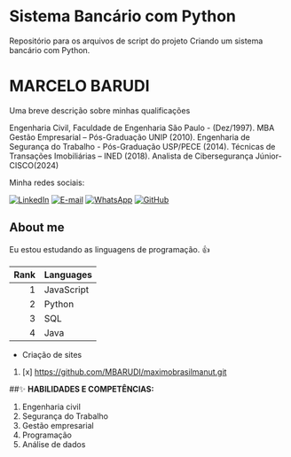 # Sistema Bancário com Python
Repositório para os arquivos de script do  projeto Criando um sistema bancário com Python.
 
# MARCELO BARUDI
 

 
 Uma breve descrição sobre minhas qualificações
 
 Engenharia Civil, Faculdade de Engenharia São Paulo - (Dez/1997).
 MBA Gestão Empresarial – Pós-Graduação UNIP (2010).
 Engenharia de Segurança do Trabalho - Pós-Graduação USP/PECE (2014).
 Técnicas de Transações Imobiliárias – INED (2018).
 Analista de Cibersegurança Júnior- CISCO(2024)
 
 
 
 Minha redes sociais:
 
 [![LinkedIn](https://img.shields.io/badge/linkedin-%230077B5.svg?style=for-the-badge&logo=linkedin&logoColor=white)](www.linkedin.com/in/marcelo-barudi) 
 [![E-mail](https://img.shields.io/badge/-Email-0077B5?style=for-the-badge&logo=microsoft-outlook&logoColor=white)](mailto:marcelobarudi71@gmail.com)
 [![WhatsApp](https://img.shields.io/badge/WhatsApp-0077B5?style=for-the-badge&logo=whatsapp&logoColor=white)](https://wa.me/5511985919330)
 [![GitHub](https://img.shields.io/badge/GitHub-0077B5?style=for-the-badge&logo=github&logoColor=white)](https://github.com/MBARUDI)
 
 ## About me 
 
 Eu estou estudando as linguagens de programação. :+1:
 
 | Rank | Languages |
 |-----:|-----------|
 | 1| JavaScript|
 | 2| Python |
 | 3| SQL |
 | 4| Java |
 
 - Criação de sites
 
 1. [x] https://github.com/MBARUDI/maximobrasilmanut.git
 
 ##✨ **HABILIDADES E COMPETÊNCIAS:**
 
 1. Engenharia civil
 2. Segurança do Trabalho
 3. Gestão empresarial
 4. Programação
 5. Análise de dados
